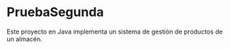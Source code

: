 # PruebaSegunda
Este proyecto en Java implementa un sistema de gestión de productos de un almacén.


